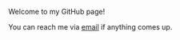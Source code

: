 Welcome to my GitHub page!

You can reach me via [email](mailto:yao.xu@nyu.edu?subject=GitHub) if anything comes up.

